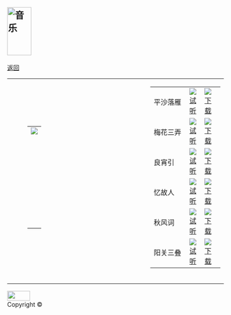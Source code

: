 
<!DOCTYPE html><!--[if lt IE 7]><html class="lt_ie9 lt_ie8 lt_ie7 ie6" lang="zh"><![endif]--><!--[if IE 7]><html class="lt_ie9 lt_ie8 ie7" lang="zh"><![endif]--><!--[if IE 8]><html class="lt_ie9 ie8" lang="zh"><![endif]--><!--[if gt IE 8]><!--><html lang="zh"><!-- InstanceBegin template="/Templates/master.dwt" codeOutsideHTMLIsLocked="false" --><!--<![endif]--><head><meta charset="utf-8"><meta http-equiv="X-UA-Compatible" content="IE=edge,chrome=1"><meta name="viewport" content="width=device-width,initial-scale=1"><!-- InstanceBeginEditable name="title" --><title>林曦水墨</title><!-- InstanceEndEditable --><!-- The site is designed by 嘉艺创想（北京）文化传播有限公司(www.jujf.com) 2013/10/29 --><meta name="author" content="serv@jujf.com"><meta name="keywords" content="林曦水墨,林曦,水墨,fancylucky,fancylucky.com"><meta name="description" content="林曦水墨"><link rel="shortcut icon" href="..//apps/home/assets/home/assets/favicon.ico"><link rel="apple-touch-icon" href="..//apps/home/assets/home/assets/apple-touch-icon-precomposed.png"><!-- InstanceBeginEditable name="head" --><link rel="stylesheet" href="/assets/css/common.css"><link rel="stylesheet" href="/assets/css/page.css"><script src="/assets/js/modernizr.js"></script><!-- InstanceEndEditable --></head><!-- InstanceBeginEditable name="body" --><body id="music" class="music"><!--[if lt IE 7]><div class="chromeframe">您的浏览器<em>该退休了！</em><a href="http://browsehappy.com/">请安装一个更棒的浏览器</a> 或者 <a href="http://www.google.com/chromeframe/?redirect=true">安装 Google Chrome 浏览器内嵌框架</a> 以获得网站带给您的更好体验。</div><![endif]--><div id="container"><aside><h1><img src="/assets/images/title_06.jpg" alt="音乐" width="56" height="112"></h1><div id="back_btn"><a href="/index.php/home/Index/home/mode/1" title="返回">返回</a></div></aside><section><div id="music_main"><table width="650" border="0" cellpadding="0" cellspacing="0"><tr><td width="23">&nbsp;</td><td width="270"><table border="0" cellspacing="0" cellpadding="0"><tr><td height="230" valign="top"><img src="/assets/images/yy_03.jpg" /></td></tr><tr><td></td></tr></table></td><td><table border="0" cellspacing="0" cellpadding="0"><tr><td width="244" height="40">平沙落雁</td><td width="30"><a href="#" data-src="/assets/media/sqy/psly.mp3"><img src="/assets/images/ico_play.gif" alt="试听"/></a></td><td width="73"><a href="/assets/media/sqy/psly.mp3" target="_blank"><img src="/assets/images/ico_down.gif" alt="下载" /></a></td></tr><tr><td height="40">梅花三弄</td><td width="30"><a href="#" data-src="/assets/media/sqy/mhsn.mp3"><img src="/assets/images/ico_play.gif" alt="试听"/></a></td><td width="73"><a href="/assets/media/sqy/mhsn.mp3" target="_blank"><img src="/assets/images/ico_down.gif" alt="下载" /></a></td></tr><tr><td height="40">良宵引</td><td width="30"><a href="#" data-src="/assets/media/sqy/lxy.mp3"><img src="/assets/images/ico_play.gif" alt="试听"/></a></td><td width="73"><a href="/assets/media/sqy/lxy.mp3" target="_blank"><img src="/assets/images/ico_down.gif" alt="下载" /></a></td></tr><tr><td height="40">忆故人</td><td width="30"><a href="#" data-src="/assets/media/sqy/ygr.mp3"><img src="/assets/images/ico_play.gif" alt="试听"/></a></td><td width="73"><a href="/assets/media/sqy/ygr.mp3" target="_blank"><img src="/assets/images/ico_down.gif" alt="下载" /></a></td></tr><tr><td height="40">秋风词</td><td width="30"><a href="#" data-src="/assets/media/sqy/qfc.mp3"><img src="/assets/images/ico_play.gif" alt="试听"/></a></td><td width="73"><a href="/assets/media/sqy/qfc.mp3" target="_blank"><img src="/assets/images/ico_down.gif" alt="下载" /></a></td></tr><tr><td height="40">阳关三叠</td><td width="30"><a href="#" data-src="/assets/media/sqy/ygsd.mp3"><img src="/assets/images/ico_play.gif" alt="试听"/></a></td><td width="73"><a href="/assets/media/sqy/ygsd.mp3" target="_blank"><img src="/assets/images/ico_down.gif" alt="下载" /></a></td></tr></table></td></tr><tr><td height="10" colspan="3"></td></tr><tr><td colspan="3" align="center"><audio preload="auto"><source src="/assets/media/jgj/jgj.mp3"></audio></td></tr></table></div><div id="btn"><div class="u_fr"><a href="?p=2"><img src="/assets/images/next.jpg" width="53" height="23"></a></div></div></section></div><div id="copyright">Copyright © <script language="JavaScript" type="text/javascript"><!--
				todayDate = new Date();
				date = todayDate.getDate();
				month= todayDate.getMonth() +1;
				year= todayDate.getYear();
				if(navigator.appName == "Netscape")
				{
					document.write(1900+year);
				}
				if(navigator.appVersion.indexOf("MSIE") != -1)
				{
				document.write(year);
				}
				
				//--></script> · 林曦水墨·<br>
  技术支持：<a href="http://www.jujf.com" title="嘉艺创想（北京）文化传播有限公司" target="_blank">嘉艺创想</a></div><script type="text/javascript" src="/assets/js/jquery.js"></script><script type="text/javascript" src="/assets/js/plugins.js"></script><script type="text/javascript" src="/assets/js/page.js"></script></body><!-- InstanceEndEditable --><!-- InstanceEnd --></html>
